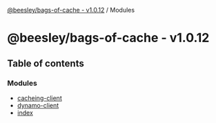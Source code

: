 [@beesley/bags-of-cache - v1.0.12](README.md) / Modules

# @beesley/bags-of-cache - v1.0.12

## Table of contents

### Modules

- [cacheing-client](modules/cacheing_client.md)
- [dynamo-client](modules/dynamo_client.md)
- [index](modules/index.md)

